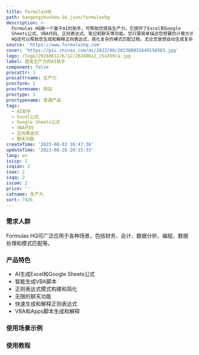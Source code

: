 ```yaml
---
title: FormulasHQ
path: bangongzhushou-16.json/formulashq
description: >-
  Formulas HQ是一个基于AI的助手，可帮助您提高生产力。它提供了Excel和Google
  Sheets公式、VBA代码、正则表达式、笔记和聊天等功能。您只需简单描述您想要的计算方式，AI将自动生成相应的公式或代码，让您轻松完成复杂的计算任务。Formulas
  HQ还可以帮助您生成和解释正则表达式，简化复杂的模式匹配过程。无论您是想自动生成复杂的代码，还是需要详细的解释，Formulas HQ都能满足您的需求。
source: 'https://www.formulashq.com'
cover: 'https://pic.chinaz.com/ai/2023/08/202308031649156503.jpg'
logo: /logo/20240612/6/12/20240612_15a359ca.jpg
label: 提高生产力的AI助手
component: false
procattr: 1
procattrname: 生产力
procform: 1
procformname: 网站
proctype: 1
proctypename: 普通产品
tags:
  - AI助手
  - Excel公式
  - Google Sheets公式
  - VBA代码
  - 正则表达式
  - 聊天功能
createTime: '2023-08-03 16:47:36'
updateTime: '2023-08-18 20:15:33'
lang: en
isicp: 2
isqian: 2
iswx: 2
isqq: 2
iscom: 2
price: ''
catname: 生产力
sort: 7426
---
```




### 需求人群
Formulas HQ可广泛应用于各种场景，包括财务、会计、数据分析、编程、数据处理和模式匹配等。

### 产品特色
- AI生成Excel和Google Sheets公式
- 智能生成VBA脚本
- 正则表达式模式构建和简化
- 无限的聊天功能
- 快速生成和解释正则表达式
- VBA和Apps脚本生成和解释

### 使用场景示例


### 使用教程


  
